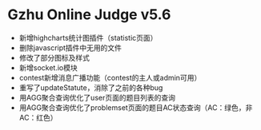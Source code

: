 # Gzhu Online Judge v5.6

* 新增highcharts统计图插件（statistic页面）
* 删除javascript插件中无用的文件
* 修改了部分图标及样式
* 新增socket.io模块
* contest新增消息广播功能（contest的主人或admin可用）
* 重写了updateStatute，消除了之前的各种bug
* 用AGG聚合查询优化了user页面的题目列表的查询
* 用AGG聚合查询优化了problemset页面的题目AC状态查询（AC：绿色，非AC：红色）
